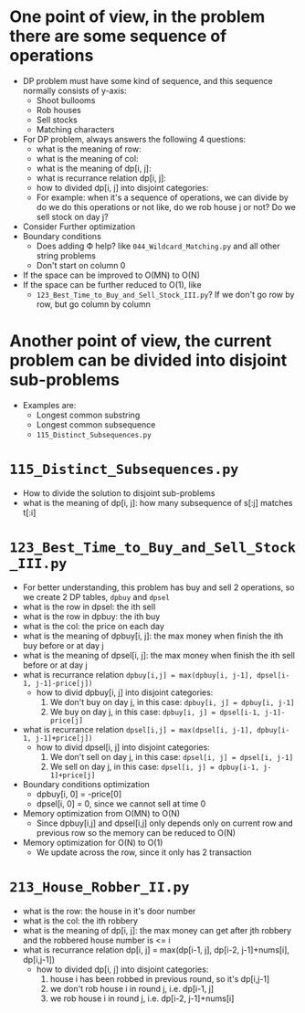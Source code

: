 
# One point of view, in the problem there are some sequence of operations

* DP problem must have some kind of sequence, and this sequence normally consists of y-axis:
    * Shoot bullooms
    * Rob houses
    * Sell stocks
    * Matching characters
* For DP problem, always answers the following 4 questions:
    * what is the meaning of row:
    * what is the meaning of col:
    * what is the meaning of dp[i, j]:
    * what is recurrance relation dp[i, j]:
	* how to divided dp[i, j] into disjoint categories:
	* For example: when it's a sequence of operations, we can divide by do we do this operations or not
	  like, do we rob house j or not? Do we sell stock on day j?
* Consider Further optimization
* Boundary conditions
    * Does adding Ф help? like `044_Wildcard_Matching.py` and all other string problems
    * Don't start on column 0
* If the space can be improved to O(MN) to O(N)
* If the space can be further reduced to O(1), like
    * `123_Best_Time_to_Buy_and_Sell_Stock_III.py`? If we don't go row by row, but go column by column

# Another point of view, the current problem can be divided into disjoint sub-problems

* Examples are: 
    * Longest common substring
    * Longest common subsequence
    * `115_Distinct_Subsequences.py`

# `115_Distinct_Subsequences.py`

* How to divide the solution to disjoint sub-problems
* what is the meaning of dp[i, j]: how many subsequence of s[:j] matches t[:i]

# `123_Best_Time_to_Buy_and_Sell_Stock_III.py`

* For better understanding, this problem has buy and sell 2 operations, so we create 2 DP tables, `dpbuy` and `dpsel`
* what is the row in dpsel: the ith sell
* what is the row in dpbuy: the ith buy
* what is the col: the price on each day
* what is the meaning of dpbuy[i, j]: the max money when finish the ith buy  before or at day j
* what is the meaning of dpsel[i, j]: the max money when finish the ith sell before or at day j
* what is recurrance relation `dpbuy[i,j] = max(dpbuy[i, j-1], dpsel[i-1, j-1]-price[j])`
    * how to divid dpbuy[i, j] into disjoint categories:
       1. We don't buy on day j, in this case: `dpbuy[i, j] = dpbuy[i, j-1]`
       2. We buy on day j, in this case: `dpbuy[i, j] = dpsel[i-1, j-1]-price[j]`
*  what is recurrance relation `dpsel[i,j] = max(dpsel[i, j-1], dpbuy[i-1, j-1]+price[j])`
    * how to divid dpsel[i, j] into disjoint categories:
       1. We don't sell on day j, in this case: `dpsel[i, j] = dpsel[i, j-1]`
       2. We sell on day j, in this case: `dpsel[i, j] = dpbuy[i-1, j-1]+price[j]`
* Boundary conditions optimization
    * dpbuy[i, 0] = -price[0]
    * dpsel[i, 0] = 0, since we cannot sell at time 0
* Memory optimization from O(MN) to O(N)
    * Since dpbuy[i,j] and dpsel[i,j] only depends only on current row and previous row
      so the memory can be reduced to O(N)
* Memory optimization for O(N) to O(1)
    * We update across the row, since it only has 2 transaction

# `213_House_Robber_II.py`
* what is the row: the house in it's door number
* what is the col: the ith robbery
* what is the meaning of dp[i, j]: the max money can get after jth robbery and the robbered house number is <= i
* what is recurrance relation dp[i, j] = max(dp[i-1, j], dp[i-2, j-1]+nums[i], dp[i,j-1])
    * how to divided dp[i, j] into disjoint categories:
        1. house i has been robbed in previous round, so it's dp[i,j-1]
        2. we don't rob house i in round j, i.e. dp[i-1, j]
        3. we rob house i in round j, i.e. dp[i-2, j-1]+nums[i]
